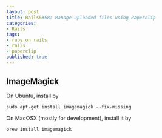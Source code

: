 ```yaml
---
layout: post
title: Rails&#58; Manage uploaded files using Paperclip
categories:
- Rails
tags:
- ruby on rails
- rails
- paperclip
published: true
---
```


## ImageMagick

On Ubuntu, install by

    sudo apt-get install imagemagick --fix-missing

On MacOSX (mostly for development), install it by

    brew install imagemagick


